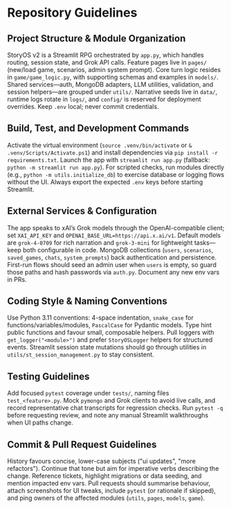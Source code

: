 # Repository Guidelines

## Project Structure & Module Organization
StoryOS v2 is a Streamlit RPG orchestrated by `app.py`, which handles routing, session state, and Grok API calls. Feature pages live in `pages/` (new/load game, scenarios, admin system prompt). Core turn logic resides in `game/game_logic.py`, with supporting schemas and examples in `models/`. Shared services—auth, MongoDB adapters, LLM utilities, validation, and session helpers—are grouped under `utils/`. Narrative seeds live in `data/`, runtime logs rotate in `logs/`, and `config/` is reserved for deployment overrides. Keep `.env` local; never commit credentials.

## Build, Test, and Development Commands
Activate the virtual environment (`source .venv/bin/activate` or `& .venv/Scripts/Activate.ps1`) and install dependencies via `pip install -r requirements.txt`. Launch the app with `streamlit run app.py` (fallback: `python -m streamlit run app.py`). For scripted checks, run modules directly (e.g., `python -m utils.initialize_db`) to exercise database or logging flows without the UI. Always export the expected `.env` keys before starting Streamlit.

## External Services & Configuration
The app speaks to xAI’s Grok models through the OpenAI-compatible client; set `XAI_API_KEY` and `OPENAI_BASE_URL=https://api.x.ai/v1`. Default models are `grok-4-0709` for rich narration and `grok-3-mini` for lightweight tasks—keep both configurable in code. MongoDB collections (`users`, `scenarios`, `saved_games`, `chats`, `system_prompts`) back authentication and persistence. First-run flows should seed an admin user when `users` is empty, so guard those paths and hash passwords via `auth.py`. Document any new env vars in PRs.

## Coding Style & Naming Conventions
Use Python 3.11 conventions: 4-space indentation, `snake_case` for functions/variables/modules, `PascalCase` for Pydantic models. Type hint public functions and favour small, composable helpers. Pull loggers with `get_logger("<module>")` and prefer `StoryOSLogger` helpers for structured events. Streamlit session state mutations should go through utilities in `utils/st_session_management.py` to stay consistent.

## Testing Guidelines
Add focused `pytest` coverage under `tests/`, naming files `test_<feature>.py`. Mock `pymongo` and Grok clients to avoid live calls, and record representative chat transcripts for regression checks. Run `pytest -q` before requesting review, and note any manual Streamlit walkthroughs when UI paths change.

## Commit & Pull Request Guidelines
History favours concise, lower-case subjects ("ui updates", "more refactors"). Continue that tone but aim for imperative verbs describing the change. Reference tickets, highlight migrations or data seeding, and mention impacted env vars. Pull requests should summarise behaviour, attach screenshots for UI tweaks, include `pytest` (or rationale if skipped), and ping owners of the affected modules (`utils`, `pages`, `models`, `game`).
